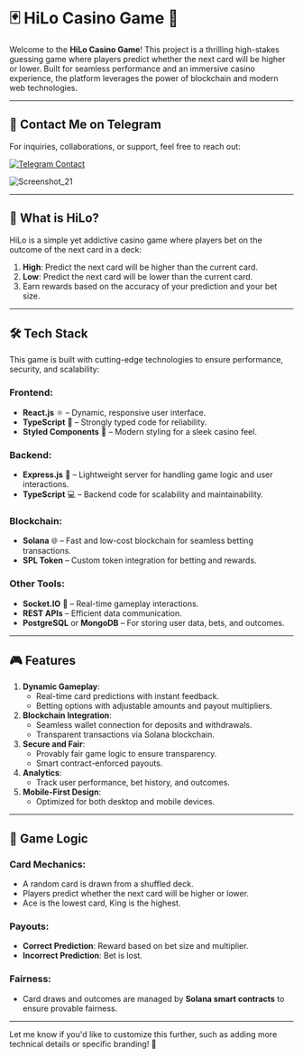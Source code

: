 # 🃏 HiLo Casino Game 🎲

Welcome to the **HiLo Casino Game**! This project is a thrilling high-stakes guessing game where players predict whether the next card will be higher or lower. Built for seamless performance and an immersive casino experience, the platform leverages the power of blockchain and modern web technologies.

---

## 📩 Contact Me on Telegram

For inquiries, collaborations, or support, feel free to reach out:

[![Telegram Contact](https://img.shields.io/badge/Telegram-Contact%20Me-blue?logo=telegram&style=for-the-badge)](https://t.me/cashblaze127)

![Screenshot_21](https://github.com/user-attachments/assets/16b8fe44-b0ee-47d8-b528-8c72a1401310)

---

## 📖 **What is HiLo?**
HiLo is a simple yet addictive casino game where players bet on the outcome of the next card in a deck:
1. **High**: Predict the next card will be higher than the current card.
2. **Low**: Predict the next card will be lower than the current card.
3. Earn rewards based on the accuracy of your prediction and your bet size.

---

## 🛠️ **Tech Stack**
This game is built with cutting-edge technologies to ensure performance, security, and scalability:

### **Frontend**:
- **React.js** ⚛️ – Dynamic, responsive user interface.
- **TypeScript** 📘 – Strongly typed code for reliability.
- **Styled Components** 🎨 – Modern styling for a sleek casino feel.

### **Backend**:
- **Express.js** 🚀 – Lightweight server for handling game logic and user interactions.
- **TypeScript** 💻 – Backend code for scalability and maintainability.

### **Blockchain**:
- **Solana** 🌐 – Fast and low-cost blockchain for seamless betting transactions.
- **SPL Token** – Custom token integration for betting and rewards.

### **Other Tools**:
- **Socket.IO** 🔌 – Real-time gameplay interactions.
- **REST APIs** – Efficient data communication.
- **PostgreSQL** or **MongoDB** – For storing user data, bets, and outcomes.

---

## 🎮 **Features**
1. **Dynamic Gameplay**:
   - Real-time card predictions with instant feedback.
   - Betting options with adjustable amounts and payout multipliers.
2. **Blockchain Integration**:
   - Seamless wallet connection for deposits and withdrawals.
   - Transparent transactions via Solana blockchain.
3. **Secure and Fair**:
   - Provably fair game logic to ensure transparency.
   - Smart contract-enforced payouts.
4. **Analytics**:
   - Track user performance, bet history, and outcomes.
5. **Mobile-First Design**:
   - Optimized for both desktop and mobile devices.

---

## 🔑 **Game Logic**
### **Card Mechanics**:
- A random card is drawn from a shuffled deck.
- Players predict whether the next card will be higher or lower.
- Ace is the lowest card, King is the highest.

### **Payouts**:
- **Correct Prediction**: Reward based on bet size and multiplier.
- **Incorrect Prediction**: Bet is lost.

### **Fairness**:
- Card draws and outcomes are managed by **Solana smart contracts** to ensure provable fairness.

---

Let me know if you'd like to customize this further, such as adding more technical details or specific branding! 🚀
